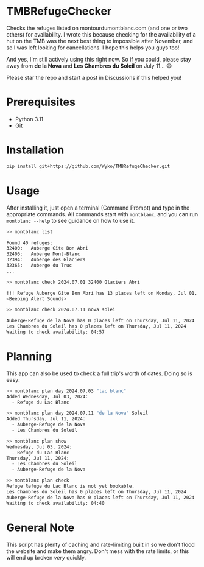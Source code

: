 # TMBRefugeChecker

Checks the refuges listed on montourdumontblanc.com (and one or two others) for availability. I wrote this because checking for the availability of a hut on the TMB was the next best thing to impossible after November, and so I was left looking for cancellations. I hope this helps you guys too!

And yes, I'm still actively using this right now. So if you could, please stay away from **de la Nova** and **Les Chambres du Soleil** on July 11... :smile:

Please star the repo and start a post in Discussions if this helped you!

# Prerequisites

- Python 3.11
- Git

# Installation

```bash
pip install git+https://github.com/Wyko/TMBRefugeChecker.git
```

# Usage
After installing it, just open a terminal (Command Prompt) and type in the appropriate commands. 
All commands start with `montblanc`, and you can run `montblanc --help` to see guidance on how to use
it.
```bash
>> montblanc list

Found 40 refuges:
32400:   Auberge Gîte Bon Abri
32406:   Auberge Mont-Blanc
32394:   Auberge des Glaciers
32365:   Auberge du Truc
...

>> montblanc check 2024.07.01 32400 Glaciers Abri

!!! Refuge Auberge Gîte Bon Abri has 13 places left on Monday, Jul 01, 2024 !!!
<Beeping Alert Sounds>

>> montblanc check 2024.07.11 nova solei

Auberge-Refuge de la Nova has 0 places left on Thursday, Jul 11, 2024
Les Chambres du Soleil has 0 places left on Thursday, Jul 11, 2024
Waiting to check availability: 04:57
```

# Planning
This app can also be used to check a full trip's worth of dates. Doing so is easy:
```bash
>> montblanc plan day 2024.07.03 "lac blanc"
Added Wednesday, Jul 03, 2024:
  - Refuge du Lac Blanc

>> montblanc plan day 2024.07.11 "de la Nova" Soleil
Added Thursday, Jul 11, 2024:
  - Auberge-Refuge de la Nova
  - Les Chambres du Soleil

>> montblanc plan show
Wednesday, Jul 03, 2024:
  - Refuge du Lac Blanc
Thursday, Jul 11, 2024:
  - Les Chambres du Soleil
  - Auberge-Refuge de la Nova

>> montblanc plan check
Refuge Refuge du Lac Blanc is not yet bookable.
Les Chambres du Soleil has 0 places left on Thursday, Jul 11, 2024
Auberge-Refuge de la Nova has 0 places left on Thursday, Jul 11, 2024
Waiting to check availability: 04:40
```


# General Note

This script has plenty of caching and rate-limiting built in so we don't flood the website and make them angry. Don't mess with the rate limits, or this will end up broken _very_ quickly.
